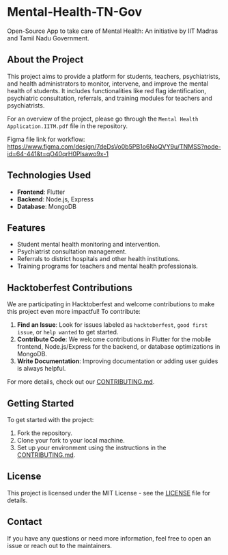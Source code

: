 # Mental-Health-TN-Gov

Open-Source App to take care of Mental Health: An initiative by IIT Madras and Tamil Nadu Government.

## About the Project

This project aims to provide a platform for students, teachers, psychiatrists, and health administrators to monitor, intervene, and improve the mental health of students. It includes functionalities like red flag identification, psychiatric consultation, referrals, and training modules for teachers and psychiatrists.

For an overview of the project, please go through the `Mental Health Application.IITM.pdf` file in the repository.

Figma file link for workflow: https://www.figma.com/design/7deDsVo0b5PB1o6NoQVY9u/TNMSS?node-id=64-441&t=qO40qrH0Plsawo9x-1

## Technologies Used

- **Frontend**: Flutter
- **Backend**: Node.js, Express
- **Database**: MongoDB

## Features
- Student mental health monitoring and intervention.
- Psychiatrist consultation management.
- Referrals to district hospitals and other health institutions.
- Training programs for teachers and mental health professionals.

## Hacktoberfest Contributions

We are participating in Hacktoberfest and welcome contributions to make this project even more impactful! To contribute:

1. **Find an Issue**: Look for issues labeled as `hacktoberfest`, `good first issue`, or `help wanted` to get started.
2. **Contribute Code**: We welcome contributions in Flutter for the mobile frontend, Node.js/Express for the backend, or database optimizations in MongoDB.
3. **Write Documentation**: Improving documentation or adding user guides is always helpful.

For more details, check out our [CONTRIBUTING.md](CONTRIBUTING.md).

## Getting Started

To get started with the project:

1. Fork the repository.
2. Clone your fork to your local machine.
3. Set up your environment using the instructions in the [CONTRIBUTING.md](CONTRIBUTING.md).

## License

This project is licensed under the MIT License - see the [LICENSE](LICENSE) file for details.

## Contact

If you have any questions or need more information, feel free to open an issue or reach out to the maintainers.
